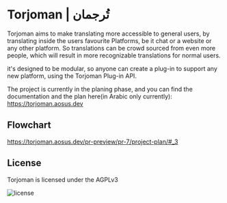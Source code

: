 # Torjoman | تُرجمان
Torjoman aims to make translating more accessible to general users, by translating inside the users favourite Platforms, be it chat or a website or any other platform.
So translations can be crowd sourced from even more people, which will result in more recognizable translations for normal users.

it's designed to be modular, so anyone can create a plug-in to support any new platform, using the Torjoman Plug-in API.

The project is currently in the planing phase, and you can find the documentation and the plan here(in Arabic only currently):
https://torjoman.aosus.dev

## Flowchart

https://torjoman.aosus.dev/pr-preview/pr-7/project-plan/#_3

## License
Torjoman is licensed under the AGPLv3

![license](https://www.gnu.org/graphics/agplv3-with-text-162x68.png)
